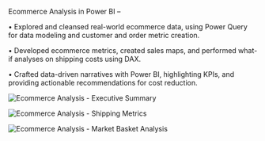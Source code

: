 Ecommerce Analysis in Power BI –

•	Explored and cleansed real-world ecommerce data, using Power Query for data modeling and customer and order metric creation.

•	Developed ecommerce metrics, created sales maps, and performed what-if analyses on shipping costs using DAX.

•	Crafted data-driven narratives with Power BI, highlighting KPIs, and providing actionable recommendations for cost reduction.


![Ecommerce Analysis - Executive Summary](https://github.com/RushikaBattu/portfolio-projects/assets/135265999/1605ab70-0c12-4af9-b493-ecb12e08bf50)

![Ecommerce Analysis - Shipping Metrics](https://github.com/RushikaBattu/portfolio-projects/assets/135265999/95f91f30-976b-4beb-93bc-2126bc03ab18)

![Ecommerce Analysis - Market Basket Analysis](https://github.com/RushikaBattu/portfolio-projects/assets/135265999/496a2ffd-a0d2-4b64-bac4-3ffd92e2c100)
